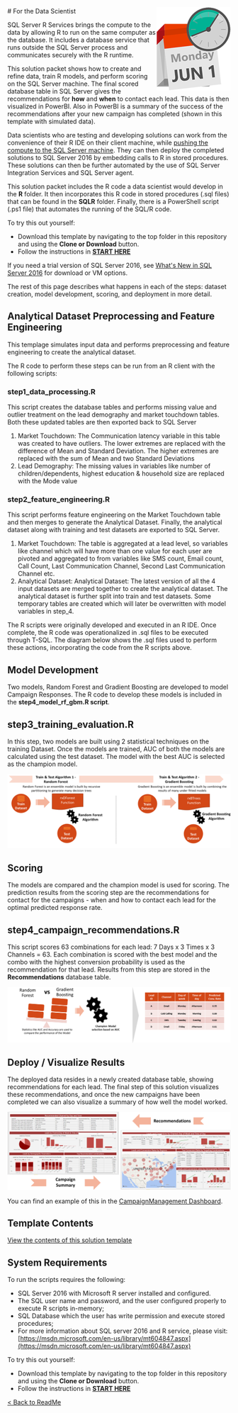<img src="Images/management.png" align="right">
# For the Data Scientist

SQL Server R Services brings the compute to the data by allowing R to run on the same computer as the database. It includes a database service that runs outside the SQL Server process and communicates securely with the R runtime. 

This solution packet shows how to create and refine data, train R models, and perform scoring on the SQL Server machine. The final scored database table in SQL Server gives the recommendations for **how** and **when** to contact each lead. This data is then visualized in PowerBI.  Also in PowerBI is a summary of the success of the recommendations after your new campaign has completed (shown in this template with simulated data).


Data scientists who are testing and developing solutions can work from the convenience of their R IDE on their client machine, while <a href="https://msdn.microsoft.com/en-us/library/mt604885.aspx" target="_blank">pushing the compute to the SQL Server machine</a>.  They can then deploy the completed solutions to SQL Server 2016 by embedding calls to R in stored procedures. These solutions can then be further automated by the use of SQL Server Integration Services and SQL Server agent.

This solution packet includes the R code a data scientist would develop in the **R** folder.  It then incorporates this R code in  stored procedures (.sql files) that can be found in the **SQLR** folder.  Finally, there is a PowerShell script (.ps1 file) that automates the running of the SQL/R code.
 
To try this out yourself: 
* Download this template by navigating to the top folder in this repository and using the **Clone or Download** button.
* Follow the instructions in **[START HERE](Instructions/START_HERE.md)** 


If you need a trial version of SQL Server 2016, see [What's New in SQL Server 2016](https://msdn.microsoft.com/en-us/library/bb500435.aspx) for download or VM options. 

The rest of this page describes what happens in each of the steps: dataset creation, model development, scoring, and deployment in more detail.

##  Analytical Dataset Preprocessing and Feature Engineering

This templage simulates input data and performs preprocessing and feature engineering to create the analytical dataset. 

The R code to perform these steps can be run from an R client with the following scripts:

### step1_data_processing.R

This script creates the database tables and performs missing value and outlier treatment on the lead demography and market touchdown tables. Both these updated tables are then exported back to SQL Server 
1.	Market Touchdown: The Communication latency variable in this table was created to have outliers. The lower extremes are replaced with the difference of Mean and Standard Deviation. The higher extremes are replaced with the sum of Mean and two Standard Deviations
2.	Lead Demography: The missing values in variables like number of children/dependents, highest education & household size are replaced with the Mode value

### step2_feature_engineering.R

This script performs feature engineering on the Market Touchdown table and then merges to generate the Analytical Dataset. Finally, the analytical dataset along with training and test datasets are exported to SQL Server.
1.	Market Touchdown: The table is aggregated at a lead level, so variables like channel which will have more than one value for each user are pivoted and aggregated to from variables like SMS count, Email count, Call Count, Last Communication Channel, Second Last Communication Channel etc.
2.	Analytical Dataset: Analytical Dataset: The latest version of all the 4 input datasets are merged together to create the analytical dataset. The analytical dataset is further split into train and test datasets. Some temporary tables are created which will later be overwritten with model variables in step_4.


The R scripts were originally developed and executed in an R IDE. Once complete, the R code was operationalized in .sql files to be executed through T-SQL.   The diagram below shows the .sql files used to perform these actions, incorporating the code from the R scripts above. 



## Model Development
Two models, Random Forest and Gradient Boosting are developed to model Campaign Responses.  The R code to develop these models is included in the **step4_model_rf_gbm.R script**.

## step3_training_evaluation.R

In this step, two models are built using 2 statistical techniques on the training Dataset. Once the models are trained, AUC of both the models are calculated using the test dataset. The model with the best AUC is selected as the champion model.

![Training / Testing ](Images/model.png?raw=true)


##  Scoring

The models are compared and the champion model is used for scoring.  The prediction results from the scoring step are the recommendations for contact for the campaigns - when and how to contact each lead for the optimal predicted response rate.

## step4_campaign_recommendations.R

This script scores 63 combinations for each lead: 7 Days x 3 Times x 3 Channels = 63.  Each combination is scored with the best model and the combo with the highest conversion probability is used as the recommendation for that lead.  Results from this step are stored in the **Recommendations** database table. 

![Scoring](Images/model_score.png?raw=true)

  
##  Deploy / Visualize Results
The deployed data resides in a newly created database table, showing recommendations for each lead.  The final step of this solution visualizes these recommendations, and once the new campaigns have been completed we can also visualize a summary of how well the model worked.  

![Visualize](Images/visualize.png?raw=true)

You can find an example of this in the  [CampaignManagement Dashboard](Campaign%20Management%20Dashboard.pbix).
## Template Contents 

[View the contents of this solution template](contents.md)

## System Requirements

To run the scripts requires the following:

- SQL Server 2016 with Microsoft R server installed and configured.     
- The SQL user name and password, and the user configured properly to execute R scripts in-memory;
- SQL Database which the user has write permission and execute stored procedures;
- For more information about SQL server 2016 and R service, please visit: [https://msdn.microsoft.com/en-us/library/mt604847.aspx](https://msdn.microsoft.com/en-us/library/mt604847.aspx)


To try this out yourself: 
* Download this template by navigating to the top folder in this repository and using the **Clone or Download** button.
* Follow the instructions in **[START HERE](Instructions/START_HERE.md)** 

[&lt; Back to ReadMe](../readme.md)

